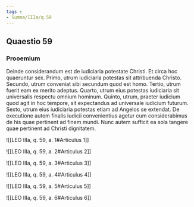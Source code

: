 ```yaml
---
tags : 
- Summa/IIIa/q.59
---
```


## Quaestio 59

### Prooemium

Deinde considerandum est de iudiciaria potestate Christi. Et circa hoc quaeruntur sex. Primo, utrum iudiciaria potestas sit attribuenda Christo. Secundo, utrum conveniat sibi secundum quod est homo. Tertio, utrum fuerit eam ex merito adeptus. Quarto, utrum eius potestas iudiciaria sit universalis respectu omnium hominum. Quinto, utrum, praeter iudicium quod agit in hoc tempore, sit expectandus ad universale iudicium futurum. Sexto, utrum eius iudiciaria potestas etiam ad Angelos se extendat. De executione autem finalis iudicii convenientius agetur cum considerabimus de his quae pertinent ad finem mundi. Nunc autem sufficit ea sola tangere quae pertinent ad Christi dignitatem.

![[LEO IIIa, q. 59, a. 1#Articulus 1]]

![[LEO IIIa, q. 59, a. 2#Articulus 2]]

![[LEO IIIa, q. 59, a. 3#Articulus 3]]

![[LEO IIIa, q. 59, a. 4#Articulus 4]]

![[LEO IIIa, q. 59, a. 5#Articulus 5]]

![[LEO IIIa, q. 59, a. 6#Articulus 6]]

